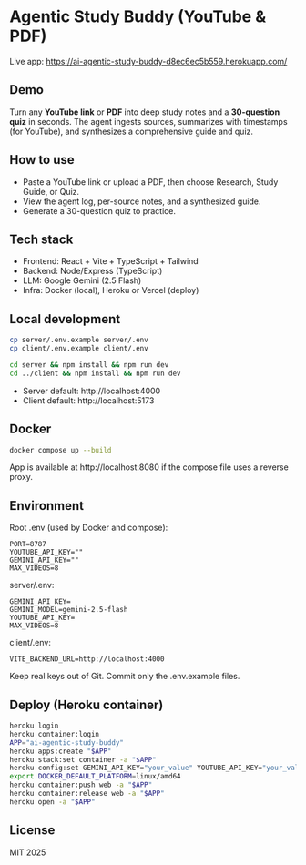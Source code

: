 # Agentic Study Buddy (YouTube & PDF)

Live app: https://ai-agentic-study-buddy-d8ec6ec5b559.herokuapp.com/

## Demo






<!-- Add a GIF or video link if available -->
<!-- ![App demo](assets/demo.gif) -->
<!-- [▶ Full demo video](assets/demo.mp4) -->

Turn any **YouTube link** or **PDF** into deep study notes and a **30-question quiz** in seconds. The agent ingests sources, summarizes with timestamps (for YouTube), and synthesizes a comprehensive guide and quiz.

## How to use
- Paste a YouTube link or upload a PDF, then choose Research, Study Guide, or Quiz.
- View the agent log, per-source notes, and a synthesized guide.
- Generate a 30-question quiz to practice.

## Tech stack
- Frontend: React + Vite + TypeScript + Tailwind
- Backend: Node/Express (TypeScript)
- LLM: Google Gemini (2.5 Flash)
- Infra: Docker (local), Heroku or Vercel (deploy)

## Local development

```bash
cp server/.env.example server/.env
cp client/.env.example client/.env

cd server && npm install && npm run dev
cd ../client && npm install && npm run dev
```

- Server default: http://localhost:4000
- Client default: http://localhost:5173

## Docker

```bash
docker compose up --build
```

App is available at http://localhost:8080 if the compose file uses a reverse proxy.

## Environment

Root .env (used by Docker and compose):

```
PORT=8787
YOUTUBE_API_KEY=""
GEMINI_API_KEY=""
MAX_VIDEOS=8
```

server/.env:

```
GEMINI_API_KEY=
GEMINI_MODEL=gemini-2.5-flash
YOUTUBE_API_KEY=
MAX_VIDEOS=8
```

client/.env:

```
VITE_BACKEND_URL=http://localhost:4000
```

Keep real keys out of Git. Commit only the .env.example files.

## Deploy (Heroku container)

```bash
heroku login
heroku container:login
APP="ai-agentic-study-buddy"
heroku apps:create "$APP"
heroku stack:set container -a "$APP"
heroku config:set GEMINI_API_KEY="your_value" YOUTUBE_API_KEY="your_value" MAX_VIDEOS=8 -a "$APP"
export DOCKER_DEFAULT_PLATFORM=linux/amd64
heroku container:push web -a "$APP"
heroku container:release web -a "$APP"
heroku open -a "$APP"
```

## License
MIT 2025
